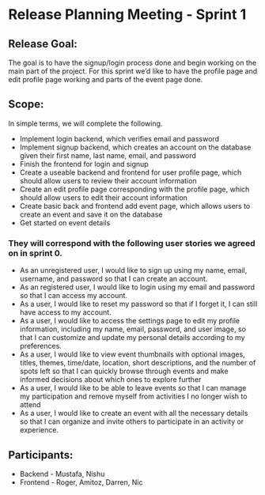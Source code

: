﻿# Release Planning Meeting - Sprint 1


## Release Goal:
The goal is to have the signup/login process done and begin working on the main part of the project. For this sprint we’d like to have the profile page and edit profile page working and parts of the event page done.


## Scope:
In simple terms, we will complete the following.
* Implement login backend, which verifies email and password
* Implement signup backend, which creates an account on the database given their first name, last name, email, and password
* Finish the frontend for login and signup
* Create a useable backend and frontend for user profile page, which should allow users to review their account information
* Create an edit profile page corresponding with the profile page, which should allow users to edit their account information
* Create basic back and frontend add event page, which allows users to create an event and save it on the database
* Get started on event details


### They will correspond with the following user stories we agreed on in sprint 0.
* As an unregistered user, I would like to sign up using my name, email, username, and password so that I can create an account.
* As an registered user, I would like to login using my email and password so that I can access my account.
* As a user, I would like to reset my password so that if I forget it, I can still have access to my account.
* As a user, I would like to access the settings page to edit my profile information, including my name, email, password, and user image, so that I can customize and update my personal details according to my preferences.
* As a user, I would like to view event thumbnails with optional images, titles, themes, time/date, location, short descriptions, and the number of spots left so that I can quickly browse through events and make informed decisions about which ones to explore further
* As a user, I would like to be able to leave events so that I can manage my participation and remove myself from activities I no longer wish to attend
* As a user, I would like to create an event with all the necessary details so that I can organize and invite others to participate in an activity or experience.
## Participants: 
* Backend - Mustafa, Nishu
* Frontend - Roger, Amitoz, Darren, Nic
